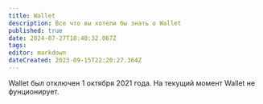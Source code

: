 ```yaml
---
title: Wallet
description: Все что вы хотели бы знать о Wallet
published: true
date: 2024-07-27T18:40:32.067Z
tags: 
editor: markdown
dateCreated: 2023-09-15T22:20:27.364Z
---
```


Wallet был отключен 1 октября 2021 года.
На текущий момент Wallet не фунционирует.